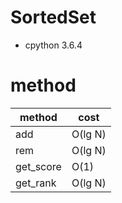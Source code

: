 # SortedSet
* cpython 3.6.4

# method
| method        | cost     |
| ------------- | -------- |
| add           | O(lg N)  |
| rem           | O(lg N)  |
| get_score     | O(1)     |
| get_rank      | O(lg N)  |
